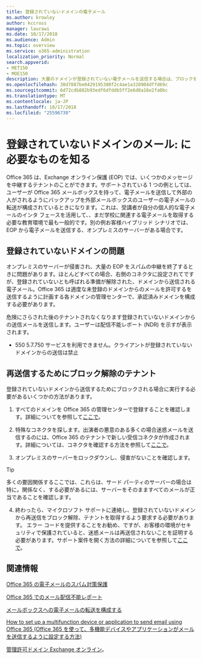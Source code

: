 ```yaml
---
title: 登録されていないドメインの電子メール
ms.author: krowley
author: kccross
manager: laurawi
ms.date: 10/17/2018
ms.audience: Admin
ms.topic: overview
ms.service: o365-administration
localization_priority: Normal
search.appverid:
- MET150
- MOE150
description: 大量のドメインが登録されていない電子メールを送信する場合は、ブロックを取得する電子メールのリスクを実行します。詳細については、この資料を参照してください。
ms.openlocfilehash: 30d7887be0429195380f2c4ae1a328904dffd69c
ms.sourcegitcommit: 6d72cdb882b93edf6dfddb5ff2e6d8a16e2fa0bc
ms.translationtype: MT
ms.contentlocale: ja-JP
ms.lasthandoff: 10/17/2018
ms.locfileid: "25596730"
---
```

# <a name="unregistered-domain-email-what-you-need-to-know"></a>登録されていないドメインのメール: に必要なものを知る

Office 365 は、Exchange オンライン保護 (EOP) では、いくつかのメッセージを中継するテナントのことができます。サポートされている 1 つの例としては、ユーザーが Office 365 メールボックスを持って、電子メールを送信して外部の人がされるようにバックアップを外部メールボックスのユーザーの電子メールの転送が構成されているときになります。これは、受講者が自分の個人的な電子メールのインタ フェースを活用して、、まだ学校に関連する電子メールを取得する必要な教育環境で最も一般的です。別の例お客様ハイブリッド シナリオでは、EOP から電子メールを送信する、オンプレミスのサーバーがある場合です。

## <a name="problems-with-unregistered-domains"></a>登録されていないドメインの問題

オンプレミスのサーバーが侵害され、大量の EOP をスパムの中継を終了するときに問題があります。ほとんどすべての場合、右側のコネクタに設定されてですが、登録されていないとも呼ばれる準備が解除された、ドメインから送信される電子メール。Office 365 は適度な未登録のドメインからのメールを許可するを送信するように計画する各ドメインの管理センターで、承認済みドメインを構成する必要があります。

危険にさらされた後のテナントされなくなります登録されていないドメインからの送信メールを送信します。ユーザーは配信不能レポート (NDR) を示すが表示されます。

- 550 5.7.750 サービスを利用できません。クライアントが登録されていないドメインからの送信は禁止

## <a name="unblocking-tenant-in-order-to-send-again"></a>再送信するためにブロック解除のテナント

登録されていないドメインから送信するためにブロックされる場合に実行する必要があるいくつかの方法があります。

1. すべてのドメインを Office 365 の管理センターで登録することを確認します。詳細についてを参照して[ここで](https://docs.microsoft.com/en-us/exchange/mail-flow-best-practices/manage-accepted-domains/manage-accepted-domains)。

2. 特殊なコネクタを探します。出演者の悪意のある多くの場合迷惑メールを送信するのには、Office 365 のテナントで新しい受信コネクタが作成されます。詳細については、コネクタを確認する方法を参照して[ここで](https://docs.microsoft.com/en-us/powershell/module/exchange/mail-flow/get-inboundconnector?view=exchange-ps)。 

3. オンプレミスのサーバーをロックダウンし、侵害がないことを確認します。

> [!TIP]
> 多くの要因関係するここでは、これらは、サード パーティのサーバーの場合は特に。関係なく、する必要があるには、サーバーをそのまますべてのメールが正当であることを確認します。

4. 終わったら、マイクロソフト サポートに連絡し、登録されていないドメインから再送信をブロック解除、テナントを取得するよう要求する必要があります。 エラー コードを提供することをお勧め、ですが、お客様の環境がセキュリティで保護されていると、迷惑メールは再送信されないことを証明する必要があります。サポート案件を開く方法の詳細についてを参照して[ここで](https://support.office.com/en-us/article/Contact-support-for-business-products-Admin-Help-32a17ca7-6fa0-4870-8a8d-e25ba4ccfd4b#ID0EAADAAA=online)。
  
## <a name="for-more-information"></a>関連情報

[Office 365 の電子メールのスパム対策保護](anti-spam-protection.md)

[Office 365 でのメール配信不能レポート](https://support.office.com/article/email-non-delivery-reports-in-office-365-51daa6b9-2e35-49c4-a0c9-df85bf8533c3)

[メールボックスへの電子メールの転送を構成する](https://docs.microsoft.com/en-us/exchange/recipients-in-exchange-online/manage-user-mailboxes/configure-email-forwarding)

[How to set up a multifunction device or application to send email using Office 365 (Office 365 を使って、多機能デバイスやアプリケーションがメールを送信するように設定する方法)](https://support.office.com/en-us/article/How-to-set-up-a-multifunction-device-or-application-to-send-email-using-Office-365-69f58e99-c550-4274-ad18-c805d654b4c4)

[管理許可ドメイン Exchange オンライン](https://docs.microsoft.com/en-us/exchange/mail-flow-best-practices/manage-accepted-domains/manage-accepted-domains)。
